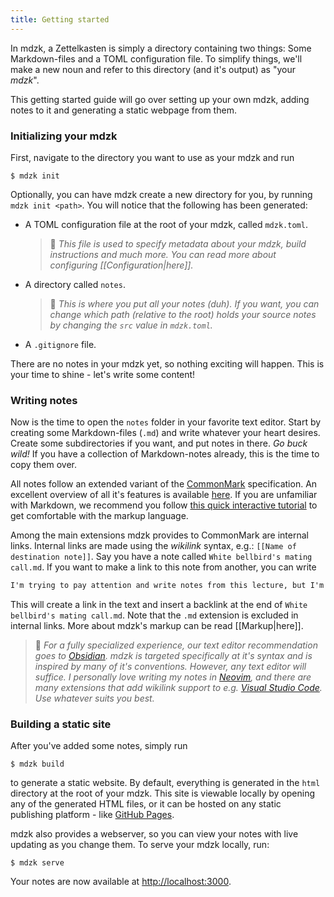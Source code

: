 ```yaml
---
title: Getting started
---
```


In mdzk, a Zettelkasten is simply a directory containing two things: Some Markdown-files and a TOML configuration file. To simplify things, we'll make a new noun and refer to this directory (and it's output) as "your *mdzk*".

This getting started guide will go over setting up your own mdzk, adding notes to it and generating a static webpage from them.

### Initializing your mdzk

First, navigate to the directory you want to use as your mdzk and run

    $ mdzk init

Optionally, you can have mdzk create a new directory for you, by running `mdzk init <path>`. You will notice that the following has been generated:

- A TOML configuration file at the root of your mdzk, called `mdzk.toml`.

    > 📖 *This file is used to specify metadata about your mdzk, build instructions and much more. You can read more about configuring [[Configuration|here]].*

- A directory called `notes`.

    > 📖 *This is where you put all your notes (duh). If you want, you can change which path (relative to the root) holds your source notes by changing the `src` value in `mdzk.toml`.*

- A `.gitignore` file.

There are no notes in your mdzk yet, so nothing exciting will happen. This is your time to shine - let's write some content!

<!-- TODO: Adding existing notes -->

### Writing notes

Now is the time to open the `notes` folder in your favorite text editor. Start by creating some Markdown-files (`.md`) and write whatever your heart desires. Create some subdirectories if you want, and put notes in there. *Go buck wild!* If you have a collection of Markdown-notes already, this is the time to copy them over.

All notes follow an extended variant of the [CommonMark](https://commonmark.org/) specification. An excellent overview of all it's features is available [here](https://commonmark.org/help/). If you are unfamiliar with Markdown, we recommend you follow [this quick interactive tutorial](https://commonmark.org/help/tutorial/) to get comfortable with the markup language.

Among the main extensions mdzk provides to CommonMark are internal links. Internal links are made using the *wikilink* syntax, e.g.: `[[Name of destination note]]`. Say you have a note called `White bellbird's mating call.md`. If you want to make a link to this note from another, you can write

```markdown
I'm trying to pay attention and write notes from this lecture, but I'm too bored. I'd rather listen to a [[White bellbird's mating call]] than suffer another second.
```

This will create a link in the text and insert a backlink at the end of `White bellbird's mating call.md`. Note that the `.md` extension is excluded in internal links. More about mdzk's markup can be read [[Markup|here]].

> 📖 *For a fully specialized experience, our text editor recommendation goes to [Obsidian](https://obsidian.md). mdzk is targeted specifically at it's syntax and is inspired by many of it's conventions. However, any text editor will suffice. I personally love writing my notes in [Neovim](https://neovim.io/), and there are many extensions that add wikilink support to e.g. [Visual Studio Code](https://code.visualstudio.com/). Use whatever suits you best.*

### Building a static site

After you've added some notes, simply run

    $ mdzk build

to generate a static website. By default, everything is generated in the `html` directory at the root of your mdzk. This site is viewable locally by opening any of the generated HTML files, or it can be hosted on any static publishing platform - like [GitHub Pages](https://pages.github.com/).

mdzk also provides a webserver, so you can view your notes with live updating as you change them. To serve your mdzk locally, run:

    $ mdzk serve

Your notes are now available at <http://localhost:3000>.
